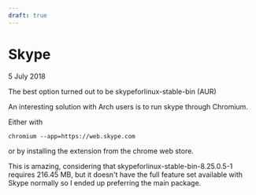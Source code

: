 ```yaml
---
draft: true
---
```

# Skype

5 July 2018

The best option turned out to be skypeforlinux-stable-bin (AUR)

An interesting solution with Arch users is to run skype through Chromium.

Either with
```
chromium --app=https://web.skype.com
```
or by installing the extension from the chrome web store.

This is amazing, considering that skypeforlinux-stable-bin-8.25.0.5-1 requires 216.45 MB, but it doesn't have the full feature set available with Skype normally so I ended up preferring the main package.

